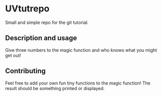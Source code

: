 # UVtutrepo

Small and simple repo for the git tutorial.  

## Description and usage
 
Give three numbers to the magic function and who knows what you might get out!

## Contributing

Feel free to add your own fun tiny functions to the magic function! 
The result should be something printed or displayed.
